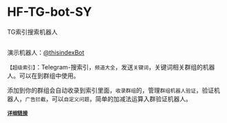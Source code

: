 # HF-TG-bot-SY
TG索引搜索机器人
<!-- wp:image {"sizeSlug":"large"} -->
<figure class="wp-block-image size-large"><img src="https://input-s3.mn.input.im/donate-group/7/20231101/20231101_1698776822.png" alt=""/></figure>
<!-- /wp:image -->

<!-- wp:paragraph {"align":"center"} -->
<p class="has-text-align-center">演示机器人：<a href="https://t.me/thisindexBot" data-type="link" data-id="https://t.me/thisindexBot">@thisindexBot</a></p>
<!-- /wp:paragraph -->

<!-- wp:paragraph -->
<p><code>【超级索引】</code>：Telegram-搜索引，<code>频道大全</code>，发送<code>关键词</code>，关键词相关群组的机器人。可以在到群组中使用。</p>
<!-- /wp:paragraph -->

<!-- wp:paragraph -->
<p>添加到你的群组会自动收录到索引里面，<code>收录群组</code>的，管理<code>群组机器人验证</code>，验证机器人，<code>广告拦截</code>，可以<code>自定义问题</code>，简单的加减法运算入群验证机器人。</p>
<!-- /wp:paragraph -->

<!-- wp:paragraph {"align":"center"} -->
<p class="has-text-align-center"><strong><code><a href="https://hfz.pw/archives/1512" data-type="link" data-id="https://hfz.pw/archives/1512">详细链接</a></code></strong></p>
<!-- /wp:paragraph -->
